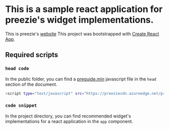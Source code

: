 # This is a sample react application for preezie's widget implementations.

This is preezie's [website](https://preezie.com)
This project was bootstrapped with [Create React App](https://github.com/facebook/create-react-app).

## Required scripts

### `head code`

In the public folder, you can find a [preguide.min](https://preeziecdn.azureedge.net/production/preguide.min.js) javascript file in the `head` section of the document.

```sh
<script type="text/javascript" src="https://preeziecdn.azureedge.net/production/preguide.min.js"></script>
```

### `code snippet`

In the project directory, you can find recommended widget's implementations for a react application in the `app` component.
